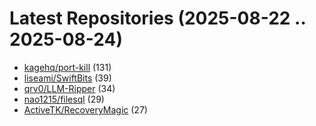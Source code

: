 # Latest Repositories (2025-08-22 .. 2025-08-24)

- [kagehq/port-kill](https://github.com/kagehq/port-kill) (131)
- [liseami/SwiftBits](https://github.com/liseami/SwiftBits) (39)
- [qrv0/LLM-Ripper](https://github.com/qrv0/LLM-Ripper) (34)
- [nao1215/filesql](https://github.com/nao1215/filesql) (29)
- [ActiveTK/RecoveryMagic](https://github.com/ActiveTK/RecoveryMagic) (27)
